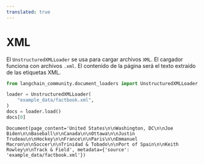 ```yaml
---
translated: true
---
```


# XML

El `UnstructuredXMLLoader` se usa para cargar archivos `XML`. El cargador funciona con archivos `.xml`. El contenido de la página será el texto extraído de las etiquetas XML.

```python
from langchain_community.document_loaders import UnstructuredXMLLoader
```

```python
loader = UnstructuredXMLLoader(
    "example_data/factbook.xml",
)
docs = loader.load()
docs[0]
```

```output
Document(page_content='United States\n\nWashington, DC\n\nJoe Biden\n\nBaseball\n\nCanada\n\nOttawa\n\nJustin Trudeau\n\nHockey\n\nFrance\n\nParis\n\nEmmanuel Macron\n\nSoccer\n\nTrinidad & Tobado\n\nPort of Spain\n\nKeith Rowley\n\nTrack & Field', metadata={'source': 'example_data/factbook.xml'})
```
